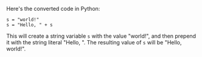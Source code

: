 Here's the converted code in Python:
```
s = "world!"
s = "Hello, " + s
``` 
This will create a string variable `s` with the value "world!", and then prepend it with the string literal "Hello, ". The resulting value of `s` will be "Hello, world!".

